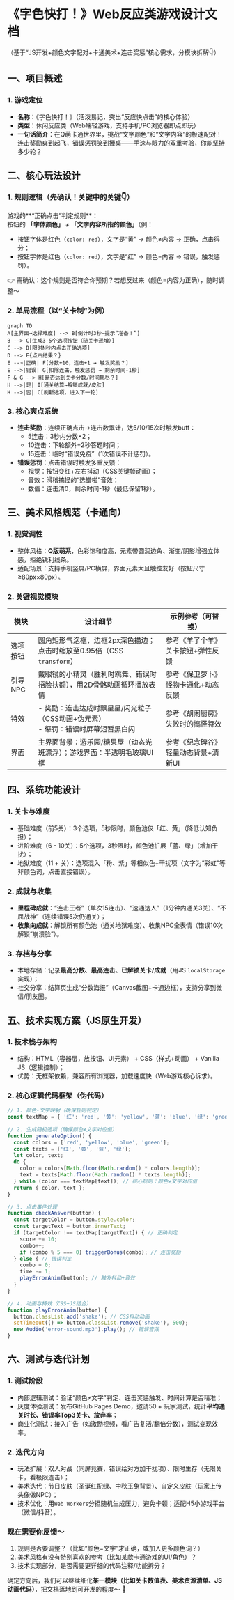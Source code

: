 # 《字色快打！》Web反应类游戏设计文档  
（基于“JS开发+颜色文字配对+卡通美术+连击奖惩”核心需求，分模块拆解👇）  


## 一、项目概述  
### 1. 游戏定位  
- **名称**：《字色快打！》（活泼易记，突出“反应快点击”的核心体验）  
- **类型**：休闲反应类（Web端轻游戏，支持手机/PC浏览器即点即玩）  
- **一句话简介**：在Q萌卡通世界里，挑战“文字颜色”和“文字内容”的极速配对！连击奖励爽到起飞，错误惩罚笑到捶桌——手速与眼力的双重考验，你能坚持多少轮？  


## 二、核心玩法设计  
### 1. 规则逻辑（先确认！关键中的关键👇）  
游戏的**“正确点击”判定规则**：  
按钮的 **「字体颜色」 ≠ 「文字内容所指的颜色」**（例：  
- 按钮字体是红色（`color: red`），文字是“黄” → 颜色≠内容 → 正确，点击得分；  
- 按钮字体是红色（`color: red`），文字是“红” → 颜色=内容 → 错误，触发惩罚）。  

👉 需确认：这个规则是否符合你预期？若想反过来（颜色=内容为正确），随时调整～  


### 2. 单局流程（以“关卡制”为例）  
```mermaid
graph TD
A[主界面→选择难度] --> B[倒计时3秒→提示“准备！”]
B --> C[生成3-5个选项按钮（随关卡递增）]
C --> D[限时N秒内点击正确选项]
D --> E{点击结果？}
E -->|正确| F[分数+10，连击+1 → 触发奖励？]
E -->|错误| G[扣除连击，触发惩罚 → 剩余时间-1秒]
F & G --> H[是否达到关卡分数/时间耗尽？]
H -->|是| I[通关结算→解锁成就/皮肤]
H -->|否| C[刷新选项，进入下一轮]
```  


### 3. 核心爽点系统  
- **连击奖励**：连续正确点击→连击数累计，达5/10/15次时触发buff：  
  - 5连击：3秒内分数×2；  
  - 10连击：下轮额外+2秒答题时间；  
  - 15连击：临时“错误免疫”（1次错误不计惩罚）。  
- **错误惩罚**：点击错误时触发多重反馈：  
  - 视觉：按钮变红+左右抖动（CSS关键帧动画）；  
  - 音效：滑稽搞怪的“选错啦”音效；  
  - 数值：连击清0，剩余时间-1秒（最低保留1秒）。  


## 三、美术风格规范（卡通向）  
### 1. 视觉调性  
- 整体风格：**Q版萌系**，色彩饱和度高，元素带圆润边角、渐变/阴影增强立体感，拒绝锐利线条。  
- 适配场景：支持手机竖屏/PC横屏，界面元素大且触控友好（按钮尺寸≥80px×80px）。  


### 2. 关键视觉模块  
| 模块         | 设计细节                                                                 | 示例参考（可替换）                     |  
|--------------|--------------------------------------------------------------------------|----------------------------------------|  
| 选项按钮     | 圆角矩形气泡框，边框2px深色描边；点击时缩放至0.95倍（CSS `transform`）     | 参考《羊了个羊》关卡按钮+弹性反馈      |  
| 引导NPC      | 戴眼镜的小精灵（胜利时跳舞、错误时捂脸扶额），用2D骨骼动画循环播放表情   | 参考《保卫萝卜》怪物卡通化+动态反馈     |  
| 特效         | - 奖励：连击达成时飘星星/闪光粒子（CSS动画+伪元素）<br>- 惩罚：错误时屏幕短暂黑白闪 | 参考《胡闹厨房》失败时的搞怪特效        |  
| 界面         | 主界面背景：游乐园/糖果屋（动态光斑漂浮）；游戏界面：半透明毛玻璃UI框     | 参考《纪念碑谷》轻量动态背景+清新UI     |  


## 四、系统功能设计  
### 1. 关卡与难度  
- 基础难度（前5关）：3个选项，5秒限时，颜色池仅「红、黄」（降低认知负担）；  
- 进阶难度（6 - 10关）：5个选项，3秒限时，颜色池扩展「蓝、绿」（增加干扰）；  
- 地狱难度（11 + 关）：选项混入「粉、紫」等相似色+干扰项（文字为“彩虹”等非颜色词，点击直接错误）。  


### 2. 成就与收集  
- **里程碑成就**：“连击王者”（单次15连击）、“速通达人”（1分钟内通关3关）、“不屈战神”（连续错误5次仍通关）；  
- **收集向成就**：解锁所有颜色池（通关地狱难度）、收集NPC全表情（错误10次解锁“崩溃脸”）。  


### 3. 存档与分享  
- 本地存储：记录**最高分数、最高连击、已解锁关卡/成就**（用JS `localStorage` 实现）；  
- 社交分享：结算页生成“分数海报”（Canvas截图+卡通边框），支持分享到微信/朋友圈。  


## 五、技术实现方案（JS原生开发）  
### 1. 技术栈与架构  
- 结构：HTML（容器层，放按钮、UI元素） + CSS（样式+动画） + Vanilla JS（逻辑控制）；  
- 优势：无框架依赖，兼容所有浏览器，加载速度快（Web游戏核心诉求）。  


### 2. 核心逻辑代码框架（伪代码）  
```javascript
// 1. 颜色-文字映射（确保规则判定）
const textMap = { '红': 'red', '黄': 'yellow', '蓝': 'blue', '绿': 'green' };

// 2. 生成随机选项（确保颜色≠文字对应值）
function generateOption() {
  const colors = ['red', 'yellow', 'blue', 'green'];
  const texts = ['红', '黄', '蓝', '绿'];
  let color, text;
  do {
    color = colors[Math.floor(Math.random() * colors.length)];
    text = texts[Math.floor(Math.random() * texts.length)];
  } while (color === textMap[text]); // 核心规则：颜色≠文字对应值
  return { color, text };
}

// 3. 点击事件处理
function checkAnswer(button) {
  const targetColor = button.style.color;
  const targetText = button.innerText;
  if (targetColor !== textMap[targetText]) { // 正确判定
    score += 10;
    combo++;
    if (combo % 5 === 0) triggerBonus(combo); // 连击奖励
  } else { // 错误判定
    combo = 0;
    time -= 1;
    playErrorAnim(button); // 触发抖动+音效
  }
}

// 4. 动画与特效（CSS+JS结合）
function playErrorAnim(button) {
  button.classList.add('shake'); // CSS抖动动画
  setTimeout(() => button.classList.remove('shake'), 500);
  new Audio('error-sound.mp3').play(); // 错误音效
}
```  


## 六、测试与迭代计划  
### 1. 测试阶段  
- 内部逻辑测试：验证“颜色≠文字”判定、连击奖惩触发、时间计算是否精准；  
- 灰度体验测试：发布GitHub Pages Demo，邀请50 + 玩家测试，统计**平均通关时长、错误率Top3关卡、放弃率**；  
- 商业化测试：接入广告（如激励视频，看广告复活/翻倍分数），测试变现效率。  


### 2. 迭代方向  
- 玩法扩展：双人对战（同屏竞赛，错误给对方加干扰项）、限时生存（无限关卡，看极限连击）；  
- 美术迭代：节日皮肤（圣诞红配绿、中秋玉兔背景）、自定义皮肤（玩家上传头像做NPC）；  
- 技术优化：用`Web Workers`分担随机生成压力，避免卡顿；适配H5小游戏平台（微信/抖音）。  


### 现在需要你反馈～  
1. 规则是否要调整？（比如“颜色=文字”才正确，或加入更多颜色词？）  
2. 美术风格有没有特别喜欢的参考（比如某款卡通游戏的UI/角色）？  
3. 技术实现部分，是否需要更详细的代码注释/功能拆分？  

确定方向后，我们可以继续细化**某一模块（比如关卡数值表、美术资源清单、JS动画代码）**，把文档落地到可开发的程度～ 🚀